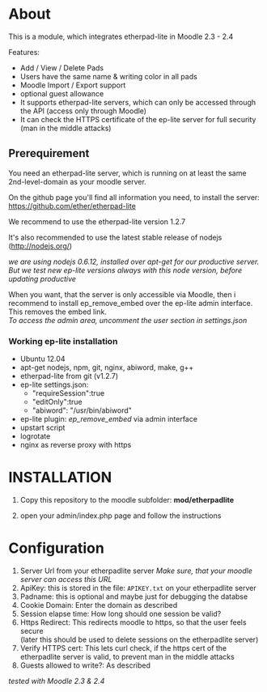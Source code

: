 # About

This is a module, which integrates etherpad-lite in Moodle 2.3 - 2.4

Features:

- Add / View / Delete Pads
- Users have the same name & writing color in all pads
- Moodle Import / Export support
- optional guest allowance
- It supports etherpad-lite servers, which can only be accessed through the API (access only through Moodle)
- It can check the HTTPS certificate of the ep-lite server for full security (man in the middle attacks)



## Prerequirement
You need an etherpad-lite server, which is running on at least the same 2nd-level-domain as your moodle server.

On the github page you'll find all information you need, to install the server: https://github.com/ether/etherpad-lite

We recommend to use the etherpad-lite version 1.2.7

It's also recommended to use the latest stable release of nodejs
(http://nodejs.org/)

*we are using nodejs 0.6.12, installed over apt-get for our productive server. But we test new ep-lite versions always with this node version, before updating productive*

When you want, that the server is only accessible via Moodle, then i recommend to install ep_remove_embed over the ep-lite admin interface. This removes the embed link.<br>
*To access the admin area, uncomment the user section in settings.json*

### Working ep-lite installation
- Ubuntu 12.04
- apt-get nodejs, npm, git, nginx, abiword, make, g++
- etherpad-lite from git (v1.2.7)
- ep-lite settings.json:
	-	"requireSession":true
	-	"editOnly":true
	-	"abiword": "/usr/bin/abiword"
- ep-lite plugin: *ep_remove_embed* via admin interface
- upstart script
- logrotate
- nginx as reverse proxy with https

# INSTALLATION

1. Copy this repository to the moodle subfolder: **mod/etherpadlite**

2. open your admin/index.php page and follow the instructions

# Configuration
1. Server Url from your etherpadlite server *Make sure, that your moodle server can access this URL*
2. ApiKey: this is stored in the file: `APIKEY.txt` on your etherpadlite server
3. Padname: this is optional and maybe just for debugging the databse
4. Cookie Domain: Enter the domain as described
5. Session elapse time: How long should one session be valid?
6. Https Redirect: This redirects moodle to https, so that the user feels secure <br>(later this should be used to delete sessions on the etherpadlite server)
7. Verify HTTPS cert: This lets curl check, if the https cert of the etherpadlite server is valid, to prevent man in the middle attacks
8. Guests allowed to write?: As described

*tested with Moodle 2.3 & 2.4*